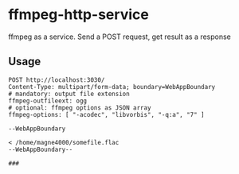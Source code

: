 # ffmpeg-http-service
ffmpeg as a service. Send a POST request, get result as a response

## Usage
```http request
POST http://localhost:3030/
Content-Type: multipart/form-data; boundary=WebAppBoundary
# mandatory: output file extension
ffmpeg-outfileext: ogg
# optional: ffmpeg options as JSON array
ffmpeg-options: [ "-acodec", "libvorbis", "-q:a", "7" ]

--WebAppBoundary

< /home/magne4000/somefile.flac
--WebAppBoundary--

###
```
